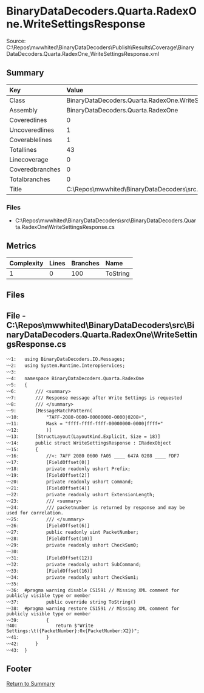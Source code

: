 ﻿
# BinaryDataDecoders.Quarta.RadexOne.WriteSettingsResponse
Source: C:\Repos\mwwhited\BinaryDataDecoders\Publish\Results\Coverage\BinaryDataDecoders.Quarta.RadexOne_WriteSettingsResponse.xml

## Summary

| Key                  | Value                                                            |
| :------------------- | :--------------------------------------------------------------- |
| Class                | BinaryDataDecoders.Quarta.RadexOne.WriteSettingsResponse     | 
| Assembly             | BinaryDataDecoders.Quarta.RadexOne                           | 
| Coveredlines         | 0                                                            | 
| Uncoveredlines       | 1                                                            | 
| Coverablelines       | 1                                                            | 
| Totallines           | 43                                                           | 
| Linecoverage         | 0                                                            | 
| Coveredbranches      | 0                                                            | 
| Totalbranches        | 0                                                            | 
| Title                | C:\Repos\mwwhited\BinaryDataDecoders\src\..\src\BinaryDataDe | 

### Files
 * C:\Repos\mwwhited\BinaryDataDecoders\src\BinaryDataDecoders.Quarta.RadexOne\WriteSettingsResponse.cs

## Metrics

| Complexity | Lines | Branches | Name                                          |
| :--------- | :---- | :------- | :-------------------------------------------- |
| 1          | 0     | 100      | ToString | 
## Files

## File - C:\Repos\mwwhited\BinaryDataDecoders\src\BinaryDataDecoders.Quarta.RadexOne\WriteSettingsResponse.cs

```CSharp
〰1:   using BinaryDataDecoders.IO.Messages;
〰2:   using System.Runtime.InteropServices;
〰3:   
〰4:   namespace BinaryDataDecoders.Quarta.RadexOne
〰5:   {
〰6:       /// <summary>
〰7:       /// Response message after Write Settings is requested
〰8:       /// </summary>
〰9:       [MessageMatchPattern(
〰10:          "7AFF-2080-0600-00000000-0000|0208+",
〰11:          Mask = "ffff-ffff-ffff-00000000-0000|ffff+"
〰12:          )]
〰13:      [StructLayout(LayoutKind.Explicit, Size = 18)]
〰14:      public struct WriteSettingsResponse : IRadexObject
〰15:      {
〰16:          //<: 7AFF 2080 0600 FA05 ____ 647A 0208 ____ FDF7
〰17:          [FieldOffset(0)]
〰18:          private readonly ushort Prefix;
〰19:          [FieldOffset(2)]
〰20:          private readonly ushort Command;
〰21:          [FieldOffset(4)]
〰22:          private readonly ushort ExtensionLength;
〰23:          /// <summary>
〰24:          /// packetnumber is returned by response and may be used for correlation.
〰25:          /// </summary>
〰26:          [FieldOffset(6)]
〰27:          public readonly uint PacketNumber;
〰28:          [FieldOffset(10)]
〰29:          private readonly ushort CheckSum0;
〰30:  
〰31:          [FieldOffset(12)]
〰32:          private readonly ushort SubCommand;
〰33:          [FieldOffset(16)]
〰34:          private readonly ushort CheckSum1;
〰35:  
〰36:  #pragma warning disable CS1591 // Missing XML comment for publicly visible type or member
〰37:          public override string ToString()
〰38:  #pragma warning restore CS1591 // Missing XML comment for publicly visible type or member
〰39:          {
‼40:              return $"Write Settings:\t({PacketNumber}:0x{PacketNumber:X2})";
〰41:          }
〰42:      }
〰43:  }

```
## Footer 
[Return to Summary](Summary.md)

